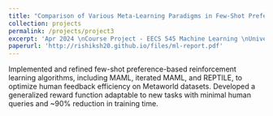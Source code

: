 ```yaml
---
title: "Comparison of Various Meta-Learning Paradigms in Few-Shot Preference Based Reinforcement Learning"
collection: projects
permalink: /projects/project3
excerpt: 'Apr 2024 \nCourse Project - EECS 545 Machine Learning \nUniversity of Michigan'
paperurl: 'http://rishiksh20.github.io/files/ml-report.pdf'
---
```


Implemented and refined few-shot preference-based reinforcement learning algorithms, including MAML, iterated MAML, and REPTILE, to optimize human feedback efficiency on Metaworld datasets. Developed a generalized reward function adaptable to new tasks with minimal human queries and ~90% reduction in training time.